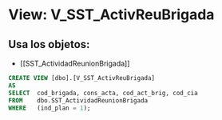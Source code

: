 # View: V_SST_ActivReuBrigada

## Usa los objetos:
- [[SST_ActividadReunionBrigada]]

```sql
CREATE VIEW [dbo].[V_SST_ActivReuBrigada]
AS
SELECT  cod_brigada, cons_acta, cod_act_brig, cod_cia
FROM    dbo.SST_ActividadReunionBrigada
WHERE   (ind_plan = 1);

```
